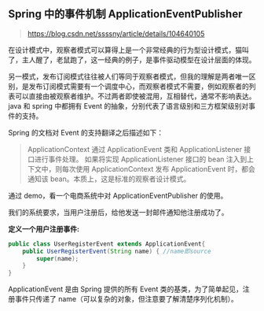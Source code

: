 ## Spring 中的事件机制 ApplicationEventPublisher
> https://blog.csdn.net/ssssny/article/details/104640105

在设计模式中，观察者模式可以算得上是一个非常经典的行为型设计模式，猫叫了，主人醒了，老鼠跑了，这一经典的例子，是事件驱动模型在设计层面的体现。

另一模式，发布订阅模式往往被人们等同于观察者模式，但我的理解是两者唯一区别，是发布订阅模式需要有一个调度中心，而观察者模式不需要，例如观察者的列表可以直接由被观察者维护。不过两者即使被混用，互相替代，通常不影响表达。
java 和 spring 中都拥有 Event 的抽象，分别代表了语言级别和三方框架级别对事件的支持。

Spring 的文档对 Event 的支持翻译之后描述如下：
> ApplicationContext 通过 ApplicationEvent 类和 ApplicationListener 接口进行事件处理。 如果将实现 ApplicationListener 接口的 bean 注入到上下文中，则每次使用 ApplicationContext 发布 ApplicationEvent 时，都会通知该 bean。本质上，这是标准的观察者设计模式。

通过 demo，看一个电商系统中对 ApplicationEventPublisher 的使用。

我们的系统要求，当用户注册后，给他发送一封邮件通知他注册成功了。

**定义一个用户注册事件:**
```java
public class UserRegisterEvent extends ApplicationEvent{
    public UserRegisterEvent(String name) { //name即source
        super(name);
    }
}
```
ApplicationEvent 是由 Spring 提供的所有 Event 类的基类，为了简单起见，注册事件只传递了 name（可以复杂的对象，但注意要了解清楚序列化机制）。
